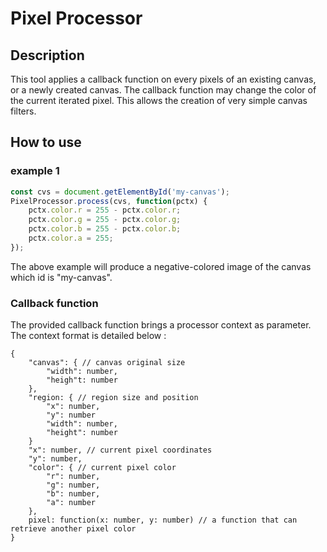 # Pixel Processor

## Description
This tool applies a callback function on every pixels of an existing canvas, or a newly created canvas.
The callback function may change the color of the current iterated pixel.
This allows the creation of very simple canvas filters.

## How to use

### example 1

```js
const cvs = document.getElementById('my-canvas');
PixelProcessor.process(cvs, function(pctx) {
    pctx.color.r = 255 - pctx.color.r;
    pctx.color.g = 255 - pctx.color.g;
    pctx.color.b = 255 - pctx.color.b;
    pctx.color.a = 255;
});
```

The above example will produce a negative-colored image of the canvas which id is "my-canvas".


### Callback function
The provided callback function brings a processor context as parameter. The context format is detailed below :
```
{
    "canvas": { // canvas original size
        "width": number,  
        "heigh"t: number
    },
    "region: { // region size and position
        "x": number,   
        "y": number
        "width": number,
        "height": number
    }
    "x": number, // current pixel coordinates
    "y": number,
    "color": { // current pixel color
        "r": number,
        "g": number,
        "b": number,
        "a": number
    },
    pixel: function(x: number, y: number) // a function that can retrieve another pixel color
}
``` 